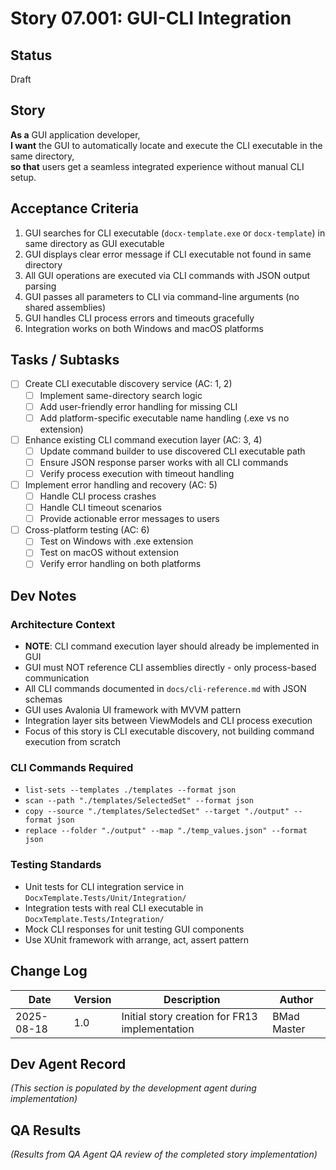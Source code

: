 # Story 07.001: GUI-CLI Integration

## Status
Draft

## Story
**As a** GUI application developer,  
**I want** the GUI to automatically locate and execute the CLI executable in the same directory,  
**so that** users get a seamless integrated experience without manual CLI setup.

## Acceptance Criteria
1. GUI searches for CLI executable (`docx-template.exe` or `docx-template`) in same directory as GUI executable
2. GUI displays clear error message if CLI executable not found in same directory  
3. All GUI operations are executed via CLI commands with JSON output parsing
4. GUI passes all parameters to CLI via command-line arguments (no shared assemblies)
5. GUI handles CLI process errors and timeouts gracefully
6. Integration works on both Windows and macOS platforms

## Tasks / Subtasks
- [ ] Create CLI executable discovery service (AC: 1, 2)
  - [ ] Implement same-directory search logic
  - [ ] Add user-friendly error handling for missing CLI
  - [ ] Add platform-specific executable name handling (.exe vs no extension)
- [ ] Enhance existing CLI command execution layer (AC: 3, 4)  
  - [ ] Update command builder to use discovered CLI executable path
  - [ ] Ensure JSON response parser works with all CLI commands
  - [ ] Verify process execution with timeout handling
- [ ] Implement error handling and recovery (AC: 5)
  - [ ] Handle CLI process crashes
  - [ ] Handle CLI timeout scenarios
  - [ ] Provide actionable error messages to users
- [ ] Cross-platform testing (AC: 6)
  - [ ] Test on Windows with .exe extension
  - [ ] Test on macOS without extension
  - [ ] Verify error handling on both platforms

## Dev Notes
### Architecture Context
- **NOTE**: CLI command execution layer should already be implemented in GUI
- GUI must NOT reference CLI assemblies directly - only process-based communication
- All CLI commands documented in `docs/cli-reference.md` with JSON schemas
- GUI uses Avalonia UI framework with MVVM pattern
- Integration layer sits between ViewModels and CLI process execution
- Focus of this story is CLI executable discovery, not building command execution from scratch

### CLI Commands Required
- `list-sets --templates ./templates --format json`
- `scan --path "./templates/SelectedSet" --format json`  
- `copy --source "./templates/SelectedSet" --target "./output" --format json`
- `replace --folder "./output" --map "./temp_values.json" --format json`

### Testing Standards
- Unit tests for CLI integration service in `DocxTemplate.Tests/Unit/Integration/`
- Integration tests with real CLI executable in `DocxTemplate.Tests/Integration/`
- Mock CLI responses for unit testing GUI components
- Use XUnit framework with arrange, act, assert pattern

## Change Log
| Date | Version | Description | Author |
|------|---------|-------------|--------|
| 2025-08-18 | 1.0 | Initial story creation for FR13 implementation | BMad Master |

## Dev Agent Record
_(This section is populated by the development agent during implementation)_

## QA Results  
_(Results from QA Agent QA review of the completed story implementation)_